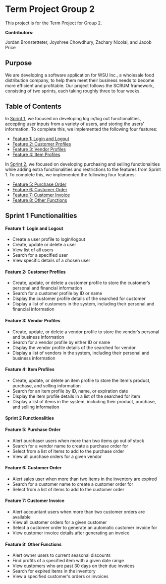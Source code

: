 # Term Project Group 2

This project is for the Term Project for Group 2.

**Contributors:**

Jordan Bronstetteter, Joyshree Chowdhury, Zachary Nicolai, and Jacob Price

## Purpose

We are developing a software application for WSU Inc., a wholesale food distribution company, to help them meet their business needs to become more efficient and profitable. Our project follows the SCRUM framework, consisting of two sprints, each taking roughly three to four weeks.

## Table of Contents
In [Sprint 1](https://git.wayne.edu/gt2533/group2/-/tree/master#sprint-1-functionalities), we focused on developing log in/log out functionalities, accepting user inputs from a variety of users, and storing the users' information. To complete this, we implemented the following four features:
- [Feature 1: Login and Logout](https://git.wayne.edu/gt2533/group2/-/tree/master#feature-1-login-and-logout)
- [Feature 2: Customer Profiles](https://git.wayne.edu/gt2533/group2/-/tree/master#feature-2-customer-profiles)
- [Feature 3: Vendor Profiles](https://git.wayne.edu/gt2533/group2/-/tree/master#feature-3-vendor-profiles)
- [Feature 4: Item Profiles](https://git.wayne.edu/gt2533/group2/-/tree/master#feature-4-item-profiles)

In [Sprint 2](https://git.wayne.edu/gt2533/group2/-/tree/master#sprint-2-functionalities), we focused on developing purchasing and selling functionalities while adding extra functionalities and restrictions to the features from Sprint 1. To complete this, we implemented the following four features:

- [Feature 5: Purchase Order](https://git.wayne.edu/gt2533/group2/-/tree/master#feature-5-purchase-order)
- [Feature 6: Customer Order](https://git.wayne.edu/gt2533/group2/-/tree/master#feature-6-customer-order)
- [Feature 7: Customer Invoice](https://git.wayne.edu/gt2533/group2/-/tree/master#feature-7-customer-invoice)
- [Feature 8: Other Functions](https://git.wayne.edu/gt2533/group2/-/tree/master#feature-8-other-functions)

## Sprint 1 Functionalities

#### Feature 1: Login and Logout
- Create a user profile to login/logout
- Create, update or delete a user
- View list of all users
- Search for a specified user
- View specific details of a chosen user

#### Feature 2: Customer Profiles

- Create, update, or delete a customer profile to store the customer’s personal and financial information
- Search for a customer profile by ID or name
- Display the customer profile details of the searched for customer
- Display a list of customers in the system, including their personal and financial information

#### Feature 3: Vendor Profiles

- Create, update, or delete a vendor profile to store the vendor’s personal and business information
- Search for a vendor profile by either ID or name
- Display the vendor profile details of the searched for vendor
- Display a list of vendors in the system, including their personal and business information

#### Feature 4: Item Profiles

- Create, update, or delete an item profile to store the item's product, purchase, and selling information
- Search for an item profile by ID, name, or expiration date
- Display the item profile details in a list of the searched for item
- Display a list of items in the system, including their product, purchase, and selling information

#### Sprint 2 Functionalities


#### Feature 5: Purchase Order

- Alert purchaser users when more than two items go out of stock
- Search for a vendor name to create a purchase order for
- Select from a list of items to add to the purchase order
- View all purchase orders for a given vendor

#### Feature 6: Customer Order

- Alert sales user when more than two items in the inventory are expired
- Search for a customer name to create a customer order for
- Select from a list of items to add to the customer order

#### Feature 7: Customer Invoice

- Alert accountant users when more than two customer orders are available
- View all customer orders for a given customer 
- Select a customer order to generate an automatic customer invoice for
- View customer invoice details after generating an invoice

#### Feature 8: Other Functions

- Alert owner users to current seasonal discounts
- Find profits of a specified item with a given date range
- View customers who are past 30 days on their due invoices
- Search for expired items in the inventory
- View a specified customer's orders or invoices
